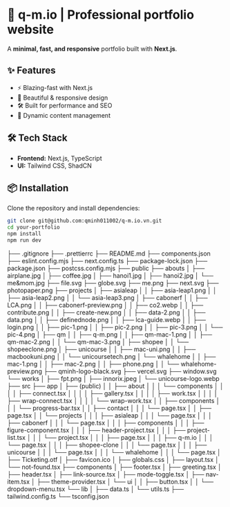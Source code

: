 # 🚀 q-m.io | Professional portfolio website

A **minimal, fast, and responsive** portfolio built with **Next.js**.  

## ✨ Features  
- ⚡ Blazing-fast with Next.js  
- 🎨 Beautiful & responsive design  
- 🛠️ Built for performance and SEO  
- 📁 Dynamic content management  

## 🛠 Tech Stack  
- **Frontend:** Next.js, TypeScript  
- **UI:** Tailwind CSS, ShadCN  

## 📦 Installation  
Clone the repository and install dependencies:  

```bash
git clone git@github.com:qminh011002/q-m.io.vn.git
cd your-portfolio  
npm install  
npm run dev  
```

├── .gitignore
├── .prettierrc
├── README.md
├── components.json
├── eslint.config.mjs
├── next.config.ts
├── package-lock.json
├── package.json
├── postcss.config.mjs
├── public
    ├── abouts
    │   ├── airplane.jpg
    │   ├── coffee.jpg
    │   ├── hanoi1.jpg
    │   ├── hanoi2.jpg
    │   └── me&mom.jpg
    ├── file.svg
    ├── globe.svg
    ├── me.png
    ├── next.svg
    ├── photopaper.png
    ├── projects
    │   ├── asialeap
    │   │   ├── asia-leap1.png
    │   │   ├── asia-leap2.png
    │   │   └── asia-leap3.png
    │   ├── cabonerf
    │   │   ├── LCA.png
    │   │   ├── cabonerf-preview.png
    │   │   ├── co2.webp
    │   │   ├── contribute.png
    │   │   ├── create-new.png
    │   │   ├── data-2.png
    │   │   ├── data.png
    │   │   ├── definednode.png
    │   │   ├── lca-guide.webp
    │   │   ├── login.png
    │   │   ├── pic-1.png
    │   │   ├── pic-2.png
    │   │   ├── pic-3.png
    │   │   └── pic-4.png
    │   ├── qm
    │   │   ├── q-m.png
    │   │   ├── qm-mac-1.png
    │   │   ├── qm-mac-2.png
    │   │   └── qm-mac-3.png
    │   ├── shopee
    │   │   └── shopeeclone.png
    │   ├── unicourse
    │   │   ├── mac-uni.png
    │   │   ├── macbookuni.png
    │   │   └── unicoursetech.png
    │   └── whalehome
    │   │   ├── mac-1.png
    │   │   ├── mac-2.png
    │   │   ├── phone.png
    │   │   └── whalehome-preview.png
    ├── qminh-logo-black.svg
    ├── vercel.svg
    ├── window.svg
    └── works
    │   ├── fpt.png
    │   ├── innorix.jpeg
    │   └── unicourse-logo.webp
├── src
    ├── app
    │   ├── (public)
    │   │   ├── about
    │   │   │   └── components
    │   │   │   │   ├── connect.tsx
    │   │   │   │   ├── gallery.tsx
    │   │   │   │   ├── work.tsx
    │   │   │   │   ├── wrap-connect.tsx
    │   │   │   │   └── wrap-work.tsx
    │   │   ├── components
    │   │   │   └── progress-bar.tsx
    │   │   ├── contact
    │   │   │   └── page.tsx
    │   │   ├── page.tsx
    │   │   └── projects
    │   │   │   ├── asialeap
    │   │   │       └── page.tsx
    │   │   │   ├── cabonerf
    │   │   │       └── page.tsx
    │   │   │   ├── components
    │   │   │       ├── figure-component.tsx
    │   │   │       ├── header-project.tsx
    │   │   │       ├── project-list.tsx
    │   │   │       └── project.tsx
    │   │   │   ├── page.tsx
    │   │   │   ├── q-m.io
    │   │   │       └── page.tsx
    │   │   │   ├── shopee-clone
    │   │   │       └── page.tsx
    │   │   │   ├── unicourse
    │   │   │       └── page.tsx
    │   │   │   └── whalehome
    │   │   │       └── page.tsx
    │   ├── Ticketing.otf
    │   ├── favicon.ico
    │   ├── globals.css
    │   ├── layout.tsx
    │   └── not-found.tsx
    ├── components
    │   ├── footer.tsx
    │   ├── greeting.tsx
    │   ├── header.tsx
    │   ├── link-source.tsx
    │   ├── mode-toggle.tsx
    │   ├── nav-item.tsx
    │   ├── theme-provider.tsx
    │   └── ui
    │   │   ├── button.tsx
    │   │   └── dropdown-menu.tsx
    └── lib
    │   ├── data.ts
    │   └── utils.ts
├── tailwind.config.ts
└── tsconfig.json
